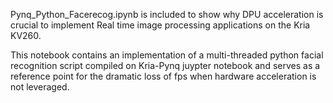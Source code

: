 Pynq_Python_Facerecog.ipynb is included to show why DPU acceleration is crucial to implement Real time image processing applications on the Kria KV260.

This notebook contains an implementation of a multi-threaded python facial recognition script compiled on Kria-Pynq juypter notebook and serves as a reference point for the dramatic loss of fps when hardware acceleration is not leveraged. 